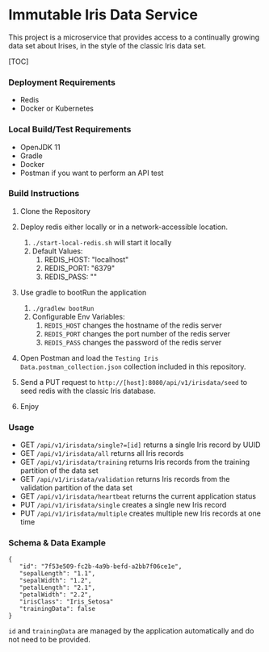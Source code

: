 # Immutable Iris Data Service

This project is a microservice that provides access to a continually growing data set about Irises, in the style of the classic Iris data set.

[TOC]

### Deployment Requirements

 * Redis
 * Docker or Kubernetes

### Local Build/Test Requirements

  * OpenJDK 11
  * Gradle
  * Docker
  * Postman if you want to perform an API test

### Build Instructions

1. Clone the Repository

2. Deploy redis either locally or in a network-accessible location.
    1. `./start-local-redis.sh` will start it locally
    2. Default Values:
       1. REDIS_HOST: "localhost"
       2. REDIS_PORT: "6379"
       3. REDIS_PASS: ""

3. Use gradle to bootRun the application
   1. `./gradlew bootRun`
   2. Configurable Env Variables:
      1. `REDIS_HOST` changes the hostname of the redis server
      2. `REDIS_PORT` changes the port number of the redis server
      3. `REDIS_PASS` changes the password of the redis server
   
4. Open Postman and load the `Testing Iris Data.postman_collection.json` collection included in this repository.

5. Send a PUT request to `http://[host]:8080/api/v1/irisdata/seed` to seed redis with the classic Iris database.

6. Enjoy

### Usage

* GET `/api/v1/irisdata/single?=[id]` returns a single Iris record by UUID
* GET `/api/v1/irisdata/all` returns all Iris records
* GET `/api/v1/irisdata/training` returns Iris records from the training partition of the data set
* GET `/api/v1/irisdata/validation` returns Iris records from the validation partition of the data set
* GET `/api/v1/irisdata/heartbeat` returns the current application status
* PUT `/api/v1/irisdata/single` creates a single new Iris record
* PUT `/api/v1/irisdata/multiple` creates multiple new Iris records at one time

### Schema & Data Example

    {
       "id": "7f53e509-fc2b-4a9b-befd-a2bb7f06ce1e",
       "sepalLength": "1.1",
       "sepalWidth": "1.2",
       "petalLength": "2.1",
       "petalWidth": "2.2",
       "irisClass": "Iris_Setosa"
       "trainingData": false
    }

`id` and `trainingData` are managed by the application automatically and do not need to be provided.